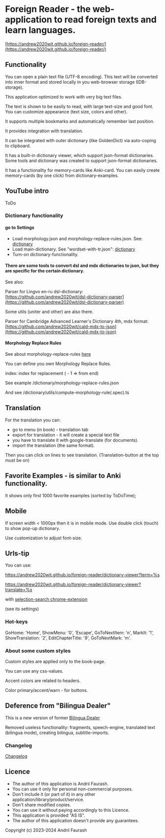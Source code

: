 # Foreign Reader - the web-application to read foreign texts and learn languages.

[https://andrew2020wit.github.io/foreign-reader/](https://andrew2020wit.github.io/foreign-reader/)


## Functionality

You can open a plain text file (UTF-8 encoding).
This text will be converted into inner format
and stored locally in you web-browser storage (IDB-storage).

This application optimized to work with very big text files.

The text is shown to be easily to read, with large text-size and good font.
You can customize appearance (text size, colors and other). 

It supports multiple bookmarks and automatically remember last position.

It provides integration with translation.

It can be integrated with outer dictionary (like GoldenDict) via auto-coping to clipboard.

It has a built-in dictionary viewer, which support json-format dictionaries.
Some tools and dictionary was created to support json-format dictionaries.

It has a functionality for memory-cards like Anki-card.
You can easily create memory-cards (by one click) from dictionary-examples.

## YouTube intro

ToDo

### Dictionary functionality

#### go to Settings

- Load morphology.json and morphology-replace-rules.json. See: [dictionary](https://github.com/andrew2020wit/foreign-reader/tree/master/dictionary)
- Load main-dictionary. See "wordset-with-tr.json": [dictionary](https://github.com/andrew2020wit/foreign-reader/tree/master/dictionary)
- Turn-on dictionary-functionality.

#### There are some tools to convert dsl and mdx dictionaries to json, but they are specific for the certain dictionary.

See also:

Parser for Lingvo en-ru dsl-dictionary: [https://github.com/andrew2020wit/dsl-dictionary-parser](https://github.com/andrew2020wit/dsl-dictionary-parser)

Some utils (uniter and other) are also there.

Parser for Cambridge Advanced Learner's Dictionary 4th, mdx format: [https://github.com/andrew2020wit/cald-mdx-to-json](https://github.com/andrew2020wit/cald-mdx-to-json)

#### Morphology Replace Rules

See about morphology-replace-rules [here](https://github.com/andrew2020wit/foreign-reader/tree/master/dictionary/utils)

You can define you own Morphology Replace Rules.

index: index for replacement ( - 1 => from end)

See example /dictionary/morphology-replace-rules.json

And see /dictionary/utils/compute-morphology-rule(.spec).ts

## Translation

For the translation you can:

- go to menu (in book) - translation tab
- export for translation - it will create a special text file
- you have to translate it with google-translate (for documents).
- import the translation (the same format).

Then you can click on lines to see translation. 
(Translation-button at the top must be on)

## Favorite Examples - is similar to Anki functionality.

It shows only first 1000 favorite examples (sorted by ToDoTime);

## Mobile

If screen width < 1000px then it is in mobile mode.
Use double click (touch) to show pop-up dictionary.

Use customization to adjust font-size.

## Urls-tip

You can use:

https://andrew2020wit.github.io/foreign-reader/dictionary-viewer?term=%s

https://andrew2020wit.github.io/foreign-reader/dictionary-viewer?translate=%s

with [selection-search chrome-extension](https://chromewebstore.google.com/detail/selection-search/gipnlpdeieaidmmeaichnddnmjmcakoe)

(see its settings)

### Hot-keys

GoHome: 'Home', ShowMenu: '0', 'Escape', GoToNextItem: 'n', MarkIt: '1',
ShowTranslation: '2', EditChapterTitle: '9', GoToNextMark: 'm'.

### About some custom styles

Custom styles are applied only to the book-page.

You can use any css-values.

Accent colors are related to headers.

Color primary/accent/warn - for buttons.

## Deference from  "Bilingua Dealer"

This is a new version of former [Bilingua Dealer](https://github.com/andrew2020wit/bilingua-dealer)

Removed useless functionality: fragments, speech-engine, translated text (bilingua mode),
creating bilingua, subtitle-imports.

### Changelog

[Changelog](https://github.com/andrew2020wit/foreign-reader/blob/master/changelog.md)

## Licence

- The author of this application is Andrii Faurash.
- You can use it only for personal non-commercial purposes.
- Don't include it (or part of it) in any other application/library/product/service.
- Don't share modified copies.
- You can use it without paying accordingly to this Licence.
- This application is provided "AS IS".
- The author of this application doesn't provide any guarantees.

Copyright (c) 2023-2024 Andrii Faurash
